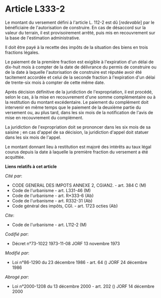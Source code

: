 # Article L333-2

Le montant du versement défini à l'article L. 112-2 est dû [*redevable*] par le bénéficiaire de l'autorisation de construire.
En cas de désaccord sur la valeur du terrain, il est provisoirement arrêté, puis mis en recouvrement sur la base de
l'estimation administrative.

Il doit être payé à la recette des impôts de la situation des biens en trois fractions légales.

Le paiement de la première fraction est exigible à l'expiration d'un délai de dix-huit mois à compter de la date de
délivrance du permis de construire ou de la date à laquelle l'autorisation de construire est réputée avoir été tacitement
accordée et celui de la seconde fraction à l'expiration d'un délai de trente-six mois à compter de cette même date.

Après décision définitive de la juridiction de l'expropriation, il est procédé, selon le cas, à la mise en recouvrement d'une
somme complémentaire ou à la restitution du montant excédentaire. Le paiement du complément doit intervenir en même temps que
le paiement de la deuxième partie du versement ou, au plus tard, dans les six mois de la notification de l'avis de mise en
recouvrement du complément.

La juridiction de l'expropriation doit se prononcer dans les six mois de sa saisine ; en cas d'appel de sa décision, la
juridiction d'appel doit statuer dans les six mois de l'appel.

Le montant donnant lieu à restitution est majoré des intérêts au taux légal courus depuis la date à laquelle la première
fraction du versement a été acquittée.

**Liens relatifs à cet article**

_Cité par_:

  - CODE GENERAL DES IMPOTS ANNEXE 2, CGIAN2. - art. 384 C (M)
  - Code de l'urbanisme - art. L331-46 (M)
  - Code de l'urbanisme - art. R*333-6 (Ab)
  - Code de l'urbanisme - art. R332-31 (Ab)
  - Code général des impôts, CGI. - art. 1723 octies (Ab)

_Cite_:

  - Code de l'urbanisme - art. L112-2 (M)

_Codifié par_:

  - Décret n°73-1022 1973-11-08 JORF 13 novembre 1973

_Modifié par_:

  - Loi n°86-1290 du 23 décembre 1986 - art. 64 () JORF 24 décembre 1986

_Abrogé par_:

  - Loi n°2000-1208 du 13 décembre 2000 - art. 202 () JORF 14 décembre 2000
